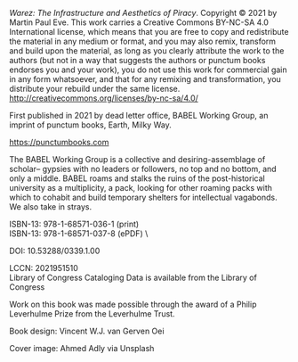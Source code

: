_Warez: The Infrastructure and Aesthetics of Piracy_. Copyright © 2021 by Martin Paul Eve. This work carries a Creative Commons BY-NC-SA 4.0 International license, which means that you are free to copy and redistribute the material in any medium or format, and you may also remix, transform and build upon the material, as long as you clearly attribute the work to the authors (but not in a way that suggests the authors or punctum books endorses you and your work), you do not use this work for commercial gain in any form whatsoever, and that for any remixing and transformation, you distribute your rebuild under the same license. http://creativecommons.org/licenses/by-nc-sa/4.0/

First published in 2021 by dead letter office, BABEL Working Group, an imprint of punctum books, Earth, Milky Way.

https://punctumbooks.com

The BABEL Working Group is a collective and desiring-assemblage of scholar– gypsies with no leaders or followers, no top and no bottom, and only a middle. BABEL roams and stalks the ruins of the post-historical university as a multiplicity, a pack, looking for other roaming packs with which to cohabit and build temporary shelters for intellectual vagabonds. We also take in strays.

ISBN-13: 978-1-68571-036-1 (print) \
ISBN-13: 978-1-68571-037-8 (ePDF) \

DOI: 10.53288/0339.1.00

LCCN: 2021951510 \
Library of Congress Cataloging Data is available from the Library of Congress

Work on this book was made possible through the award of a Philip Leverhulme Prize from the Leverhulme Trust.

Book design: Vincent W.J. van Gerven Oei

Cover image: Ahmed Adly via Unsplash

